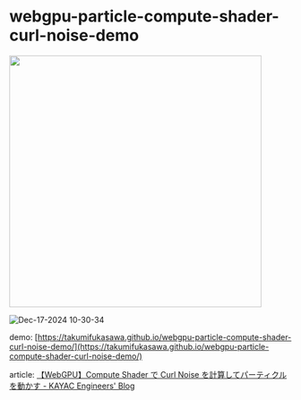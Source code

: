 # webgpu-particle-compute-shader-curl-noise-demo

<img src="https://github.com/user-attachments/assets/4b02a0a3-93df-4809-b8b2-113e6a50b7b8" width="450" height="auto" />

![Dec-17-2024 10-30-34](https://github.com/user-attachments/assets/5776db23-4aec-4bde-ac08-11f77208e29f)

demo: [https://takumifukasawa.github.io/webgpu-particle-compute-shader-curl-noise-demo/](https://takumifukasawa.github.io/webgpu-particle-compute-shader-curl-noise-demo/)

article: [【WebGPU】Compute Shader で Curl Noise を計算してパーティクルを動かす - KAYAC Engineers' Blog](https://techblog.kayac.com/webgpu-particle-compute-shader-curl-noise)

